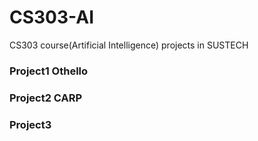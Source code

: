 # CS303-AI
CS303 course(Artificial Intelligence) projects in SUSTECH 

### Project1 Othello

### Project2 CARP

### Project3 
